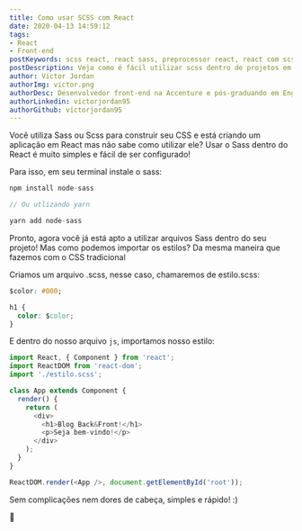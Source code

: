 ```yaml
---
title: Como usar SCSS com React
date: 2020-04-13 14:59:12
tags:
- React
- Front-end
postKeywords: scss react, react sass, preprocessor react, react com scss, frontend, react, scss, sass
postDescription: Veja como é fácil utilizar scss dentro de projetos em React!
author: Victor Jordan
authorImg: victor.png
authorDesc: Desenvolvedor front-end na Accenture e pós-graduando em Engenharia de Software pela PUC-MG e formado em Banco de Dados pela Fatec, apaixonado por usabilidade, performance e UX!
authorLinkedin: victorjordan95
authorGithub: victorjordan95
---
```


Você utiliza Sass ou Scss para construir seu CSS e está criando um aplicação em React mas não sabe como utilizar ele?
Usar o Sass dentro do React é muito simples e fácil de ser configurado!

Para isso, em seu terminal instale o sass:

<!-- more -->

```javascript
npm install node-sass

// Ou utlizando yarn

yarn add node-sass
```

Pronto, agora você já está apto a utilizar arquivos Sass dentro do seu projeto!
Mas como podemos importar os estilos? Da mesma maneira que fazemos com o CSS tradicional

Criamos um arquivo .scss, nesse caso, chamaremos de estilo.scss:

```css
$color: #000;

h1 {
  color: $color;
}
```

E dentro do nosso arquivo `js`, importamos nosso estilo:

```javascript
import React, { Component } from 'react';
import ReactDOM from 'react-dom';
import './estilo.scss';

class App extends Component {
  render() {
    return (
      <div>
        <h1>Blog Back&Front!</h1>
        <p>Seja bem-vindo!</p>
      </div>
    );
  }
}

ReactDOM.render(<App />, document.getElementById('root'));
```

Sem complicações nem dores de cabeça, simples e rápido! :)

🏡
